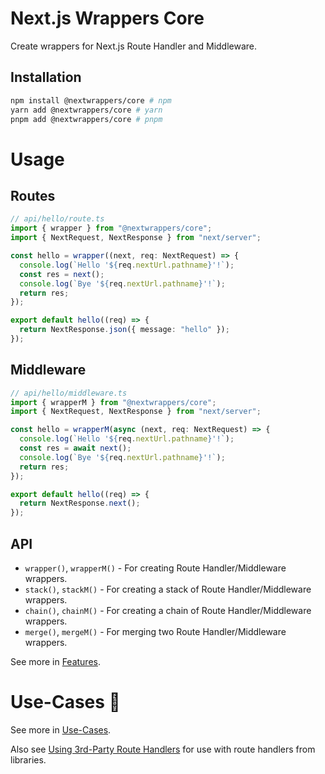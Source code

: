 # Next.js Wrappers Core
Create wrappers for Next.js Route Handler and Middleware.

## Installation
```bash
npm install @nextwrappers/core # npm
yarn add @nextwrappers/core # yarn
pnpm add @nextwrappers/core # pnpm
```

# Usage

## Routes
```ts
// api/hello/route.ts
import { wrapper } from "@nextwrappers/core";
import { NextRequest, NextResponse } from "next/server";

const hello = wrapper((next, req: NextRequest) => {
  console.log(`Hello '${req.nextUrl.pathname}'!`);
  const res = next();
  console.log(`Bye '${req.nextUrl.pathname}'!`);
  return res;
});

export default hello((req) => {
  return NextResponse.json({ message: "hello" });
});
```

## Middleware
```ts
// api/hello/middleware.ts
import { wrapperM } from "@nextwrappers/core";
import { NextRequest, NextResponse } from "next/server";

const hello = wrapperM(async (next, req: NextRequest) => {
  console.log(`Hello '${req.nextUrl.pathname}'!`);
  const res = await next();
  console.log(`Bye '${req.nextUrl.pathname}'!`);
  return res;
});

export default hello((req) => {
  return NextResponse.next();
});
```

## API
* `wrapper()`, `wrapperM()` - For creating Route Handler/Middleware wrappers.
* `stack()`, `stackM()` - For creating a stack of Route Handler/Middleware wrappers.
* `chain()`, `chainM()` - For creating a chain of Route Handler/Middleware wrappers.
* `merge()`, `mergeM()` - For merging two Route Handler/Middleware wrappers.

See more in [Features](https://github.com/rexfordessilfie/next-route-handler-wrappers#features-).

# Use-Cases 📝
See more in [Use-Cases](https://github.com/rexfordessilfie/next-route-handler-wrappers#use-cases-).

Also see [Using 3rd-Party Route Handlers](https://github.com/rexfordessilfie/next-route-handler-wrappers#using-3rd-party-route-handlers) for use with route handlers from libraries.